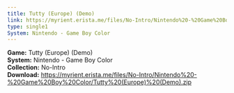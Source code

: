 ```yaml
---
title: Tutty (Europe) (Demo)
link: https://myrient.erista.me/files/No-Intro/Nintendo%20-%20Game%20Boy%20Color/Tutty%20(Europe)%20(Demo).zip
type: single1
System: Nintendo - Game Boy Color
---
```

<b>Game:</b> Tutty (Europe) (Demo)<br>
<b>System:</b> Nintendo - Game Boy Color<br>
<b>Collection:</b> No-Intro<br>
<b>Download:</b> https://myrient.erista.me/files/No-Intro/Nintendo%20-%20Game%20Boy%20Color/Tutty%20(Europe)%20(Demo).zip